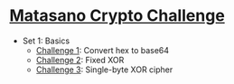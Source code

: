 # [Matasano Crypto Challenge](http://cryptopals.com)

* Set 1: Basics
    * [Challenge 1](blob/master/set_01_challenge_01.ipynb): Convert hex to base64
    * [Challenge 2](blob/master/set_01_challenge_02.ipynb): Fixed XOR
    * [Challenge 3](blob/master/set_01_challenge_03.ipynb): Single-byte XOR cipher